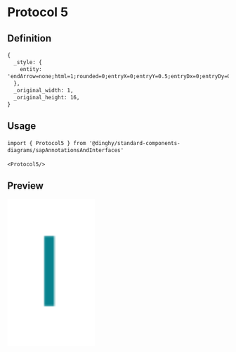 # Protocol 5

## Definition

```
{
  _style: { 
    entity: 'endArrow=none;html=1;rounded=0;entryX=0;entryY=0.5;entryDx=0;entryDy=0;strokeColor=#07838f;strokeWidth=1.5;',
  },
  _original_width: 1,
  _original_height: 16,
}
```

## Usage

```
import { Protocol5 } from '@dinghy/standard-components-diagrams/sapAnnotationsAndInterfaces'

<Protocol5/>
```

## Preview

<img src="./protocol-5.png" width="200"/>
